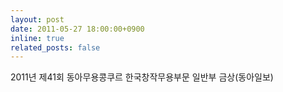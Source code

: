 ```yaml
---
layout: post
date: 2011-05-27 18:00:00+0900
inline: true
related_posts: false
---
```


2011년 제41회 동아무용콩쿠르 한국창작무용부문 일반부 금상(동아일보)
